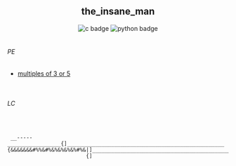 <div align="center">
<h2> the_insane_man </h2>

<!-- badge section -->
<img alt="c badge" src="https://img.shields.io/badge/C-11-blue">
<img alt="python badge" src="https://img.shields.io/badge/python-3.13-gree">
</div>

<br>

<h6>PE</h6>
<ul>
  <li><a href="PE/multiples_of_3_or_5/">multiples of 3 or 5</a></li>
</ul>

<br>

<h6>LC</h6>


<br>

```
 __-----_________________{]__________________________________________________
{&&&&&&&#%%&#%&%&%&%&%#%&|]__________________________________________________\
                         {]⠀⠀⠀⠀⠀⠀⠀
```
